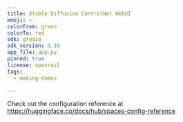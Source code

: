 ```yaml
---
title: Stable Diffusion ControlNet WebUI
emoji: 🔥
colorFrom: green
colorTo: red
sdk: gradio
sdk_version: 3.19
app_file: app.py
pinned: true
license: openrail
tags:
  - making-demos

---
```


Check out the configuration reference at https://huggingface.co/docs/hub/spaces-config-reference